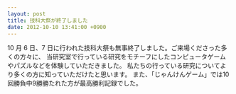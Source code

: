```yaml
---
layout: post
title: 技科大祭が終了しました
date: 2012-10-10 13:41:00 +0900
---
```


10 月 6 日、7 日に行われた技科大祭も無事終了しました。ご来場くださった多くの方々に、
当研究室で行っている研究をモチーフにしたコンピュータゲームやパズルなどを体験していただきました。
私たちの行っている研究についてより多くの方に知っていただけたと思います。
また、「じゃんけんゲーム」では10回勝負中9勝勝たれた方が最高勝利記録でした。